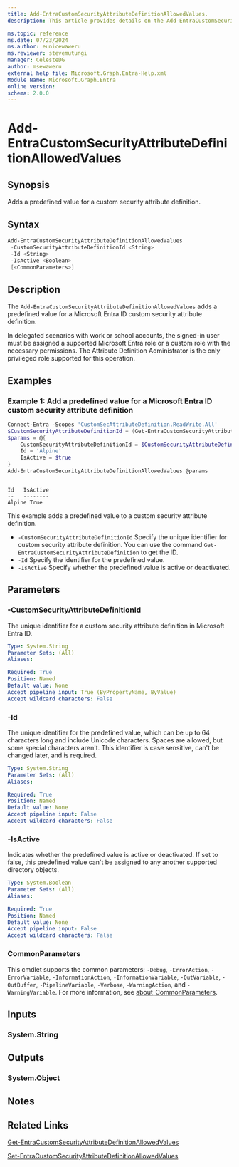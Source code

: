```yaml
---
title: Add-EntraCustomSecurityAttributeDefinitionAllowedValues.
description: This article provides details on the Add-EntraCustomSecurityAttributeDefinitionAllowedValues command.

ms.topic: reference
ms.date: 07/23/2024
ms.author: eunicewaweru
ms.reviewer: stevemutungi
manager: CelesteDG
author: msewaweru
external help file: Microsoft.Graph.Entra-Help.xml
Module Name: Microsoft.Graph.Entra
online version:
schema: 2.0.0
---
```


# Add-EntraCustomSecurityAttributeDefinitionAllowedValues

## Synopsis

Adds a predefined value for a custom security attribute definition.

## Syntax

```powershell
Add-EntraCustomSecurityAttributeDefinitionAllowedValues 
 -CustomSecurityAttributeDefinitionId <String>
 -Id <String> 
 -IsActive <Boolean> 
 [<CommonParameters>]
```

## Description

The `Add-EntraCustomSecurityAttributeDefinitionAllowedValues` adds a predefined value for a Microsoft Entra ID custom security attribute definition.

In delegated scenarios with work or school accounts, the signed-in user must be assigned a supported Microsoft Entra role or a custom role with the necessary permissions. The Attribute Definition Administrator is the only privileged role supported for this operation.

## Examples

### Example 1: Add a predefined value for a Microsoft Entra ID custom security attribute definition

```powershell
Connect-Entra -Scopes 'CustomSecAttributeDefinition.ReadWrite.All'
$CustomSecurityAttributeDefinitionId = (Get-EntraCustomSecurityAttributeDefinition -Id <attributename_attributedefinition>).Id
$params = @{
    CustomSecurityAttributeDefinitionId = $CustomSecurityAttributeDefinitionId
    Id = 'Alpine'
    IsActive = $true
}
Add-EntraCustomSecurityAttributeDefinitionAllowedValues @params
```

```Output

Id   IsActive
--   --------
Alpine True
```

This example adds a predefined value to a custom security attribute definition.

- `-CustomSecurityAttributeDefinitionId` Specify the unique identifier for custom security attribute definition. You can use the command `Get-EntraCustomSecurityAttributeDefinition` to get the ID.
- `-Id` Specify the identifier for the predefined value.
- `-IsActive` Specify whether the predefined value is active or deactivated.

## Parameters

### -CustomSecurityAttributeDefinitionId

The unique identifier for a custom security attribute definition in Microsoft Entra ID.

```yaml
Type: System.String
Parameter Sets: (All)
Aliases:

Required: True
Position: Named
Default value: None
Accept pipeline input: True (ByPropertyName, ByValue)
Accept wildcard characters: False
```

### -Id

The unique identifier for the predefined value, which can be up to 64 characters long and include Unicode characters. Spaces are allowed, but some special characters aren't. This identifier is case sensitive, can't be changed later, and is required.

```yaml
Type: System.String
Parameter Sets: (All)
Aliases:

Required: True
Position: Named
Default value: None
Accept pipeline input: False
Accept wildcard characters: False
```

### -IsActive

Indicates whether the predefined value is active or deactivated. If set to false, this predefined value can't be assigned to any another supported directory objects.

```yaml
Type: System.Boolean
Parameter Sets: (All)
Aliases:

Required: True
Position: Named
Default value: None
Accept pipeline input: False
Accept wildcard characters: False
```

### CommonParameters

This cmdlet supports the common parameters: `-Debug`, `-ErrorAction`, `-ErrorVariable`, `-InformationAction`, `-InformationVariable`, `-OutVariable`, `-OutBuffer`, `-PipelineVariable`, `-Verbose`, `-WarningAction`, and `-WarningVariable`. For more information, see [about_CommonParameters](https://go.microsoft.com/fwlink/?LinkID=113216).

## Inputs

### System.String

## Outputs

### System.Object

## Notes

## Related Links

[Get-EntraCustomSecurityAttributeDefinitionAllowedValues](Get-EntraCustomSecurityAttributeDefinitionAllowedValues.md)

[Set-EntraCustomSecurityAttributeDefinitionAllowedValues](Set-EntraCustomSecurityAttributeDefinitionAllowedValues.md)
